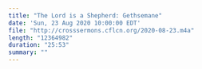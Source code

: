 ```yaml
---
title: "The Lord is a Shepherd: Gethsemane"
date: 'Sun, 23 Aug 2020 10:00:00 EDT'
file: "http://crosssermons.cflcn.org/2020-08-23.m4a"
length: "12364982"
duration: "25:53"
summary: ""
---
```

